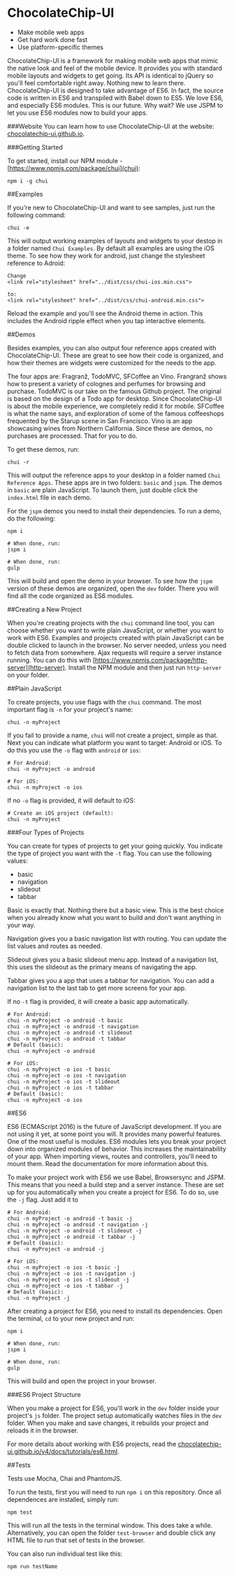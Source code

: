 # ChocolateChip-UI

- Make mobile web apps
- Get hard work done fast
- Use platform-specific themes

ChocolateChip-UI is a framework for making mobile web apps that mimic the native look and feel of the mobile device. It provides you with standard mobile layouts and widgets to get going. Its API is identical to jQuery so you'll feel comfortable right away. Nothing new to learn there. ChocolateChip-UI is designed to take advantage of ES6. In fact, the source code is written in ES6 and transpiled with Babel down to ES5. We love ES6, and especially ES6 modules. This is our future. Why wait? We use JSPM to let you use ES6 modules now to build your apps.

###Website
You can learn how to use ChocolateChip-UI at the website: [chocolatechip-ui.github.io](https://chocolatechip-ui.github.io).

###Getting Started

To get started, install our NPM module - [https://www.npmjs.com/package/chui](chui):

```
npm i -g chui
```

##Examples

If you're new to ChocolateChip-UI and want to see samples, just run the following command:

```
chui -e
```

This will output working examples of layouts and widgets to your destop in a folder named `Chui Examples`. By default all examples are using the iOS theme. To see how they work for android, just change the stylesheet reference to Adroid:

```
Change
<link rel="stylesheet" href="../dist/css/chui-ios.min.css">

to:
<link rel="stylesheet" href="../dist/css/chui-android.min.css">
```

Reload the example and you'll see the Android theme in action. This includes the Android ripple effect when you tap interactive elements.

##Demos

Besides examples, you can also output four reference apps created with ChocolateChip-UI. These are great to see how their code is organized, and how their themes are widgets were customized for the needs to the app.

The four apps are: Fragranž, TodoMVC, SFCoffee an Vino. Frangranž shows how to present a variety of colognes and perfumes for browsing and purchase. TodoMVC is our take on the famous Github project. The original is based on the design of a Todo app for desktop. Since ChocolateChip-UI is about the mobile experience, we completely redid it for mobile. SFCoffee is what the name says, and exploration of some of the famous coffeeshops frequented by the Starup scene in San Francisco. Vino is an app showcasing wines from Northern California. Since these are demos, no purchases are processed. That for you to do.

To get these demos, run:

```
chui -r
```

This will output the reference apps to your desktop in a folder named `Chui Reference Apps`. These apps are in two folders: `basic` and `jspm`. The demos in `basic` are plain JavaScript. To launch them, just double click the `index.html` file in each demo.

For the `jspm` demos you need to install their dependencies. To run a demo, do the following:

```
npm i

# When done, run:
jspm i

# When done, run:
gulp
```
This will build and open the demo in your browser. To see how the `jspm` version of these demos are organized, open the `dev` folder. There you will find all the code organized as ES6 modules.


##Creating a New Project

When you're creating projects with the `chui` command line tool, you can choose whether you want to write plain JavaScript, or whether you want to work with ES6. Examples and projects created with plain JavaScript can be double clicked to launch in the browser. No server needed, unless you need to fetch data from somewhere. Ajax requests will require a server instance running. You can do this with [https://www.npmjs.com/package/http-server](http-server). Install the NPM module and then just run `http-server` on your folder.

##Plain JavaScript

To create projects, you use flags with the `chui` command. The most important flag is `-n` for your project's name:

```
chui -n myProject
```

If you fail to provide a name, `chui` will not create a project, simple as that.  Next you can indicate what platform you want to target: Android or iOS. To do this you use the `-o` flag with `android` or `ios`:

```
# For Android:
chui -n myProject -o android

# For iOS:
chui -n myProject -o ios
```

If no `-o` flag is provided, it will default to iOS:

```
# Create an iOS project (default):
chui -n myProject
```

###Four Types of Projects

You can create for types of projects to get your going quickly. You indicate the type of project you want with the `-t` flag. You can use the following values:

- basic
- navigation
- slideout
- tabbar

Basic is exactly that. Nothing there but a basic view. This is the best choice when you already know what you want to build and don't want anything in your way.

Navigation gives you a basic navigation list with routing. You can update the list values and routes as needed.

Slideout gives you a basic slideout menu app. Instead of a navigation list, this uses the slideout as the primary means of navigating the app.


Tabbar gives you a app that uses a tabbar for navigation. You can add a navigation list to the last tab to get more screens for your app.

If no `-t` flag is provided, it will create a basic app automatically.

```
# For Android:
chui -n myProject -o android -t basic
chui -n myProject -o android -t navigation
chui -n myProject -o android -t slideout
chui -n myProject -o android -t tabbar
# Default (basic):
chui -n myProject -o android
```

```
# For iOS:
chui -n myProject -o ios -t basic
chui -n myProject -o ios -t navigation
chui -n myProject -o ios -t slideout
chui -n myProject -o ios -t tabbar
# Default (basic):
chui -n myProject -o ios
```


##ES6

ES6 (ECMAScript 2016) is the future of JavaScript development. If you are not using it yet, at some point you will. It provides many powerful features. One of the most useful is modules. ES6 modules lets you break your project down into organized modules of behavior. This increases the maintainability of your app. When importing views, routes and controllers, you'll need to mount them. Read the documentation for more information about this.

To make your project work with ES6 we use Babel, Browsersync and JSPM. This means that you need a build step and a server instance. These are set up for you automatically when you create a project for ES6. To do so, use the `-j` flag. Just add it to 


```
# For Android:
chui -n myProject -o android -t basic -j
chui -n myProject -o android -t navigation -j
chui -n myProject -o android -t slideout -j
chui -n myProject -o android -t tabbar -j
# Default (basic):
chui -n myProject -o android -j
```

```
# For iOS:
chui -n myProject -o ios -t basic -j
chui -n myProject -o ios -t navigation -j
chui -n myProject -o ios -t slideout -j
chui -n myProject -o ios -t tabbar -j
# Default (basic):
chui -n myProject -j
```

After creating a project for ES6, you need to install its dependencies. Open the terminal, `cd` to your new project and run:


```
npm i

# When done, run:
jspm i

# When done, run:
gulp
```
This will build and open the project in your browser.

###ES6 Project Structure

When you make a project for ES6, you'll work in the `dev` folder inside your project's `js` folder. The project setup automatically watches files in the `dev` folder. When you make and save changes, it rebuilds your project and reloads it in the browser.


For more details about working with ES6 projects, read the [chocolatechip-ui.github.io/v4/docs/tutorials/es6.html](documentation).

##Tests

Tests use Mocha, Chai and PhantomJS.

To run the tests, first you will need to run `npm i` on this repository. Once all dependences are installed, simply run:

    npm test

This will run all the tests in the terminal window. This does take a while. Alternatively, you can open the folder `test-browser` and double click any HTML file to run that set of tests in the browser.

You can also run individual test like this:

    npm run testName
